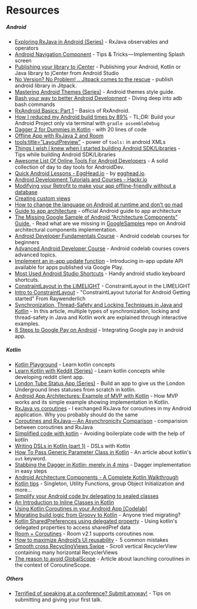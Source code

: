 # Resources

##### Android
- [Exploring RxJava in Android (Series)](https://proandroiddev.com/exploring-rxjava-in-android-e52ed7ef32e2) - RxJava observables and operators
- [Android Navigation Component](https://proandroiddev.com/android-navigation-component-tips-tricks-implementing-splash-screen-f0f5ce046a09) - Tips & Tricks — Implementing Splash screen
- [Publishing your library to jCenter](https://android.jlelse.eu/publishing-your-android-kotlin-or-java-library-to-jcenter-from-android-studio-1b24977fe450) - Publishing your Android, Kotlin or Java library to jCenter from Android Studio
- [No Version? No Problem! .. Jitpack comes to the rescue](https://proandroiddev.com/no-version-no-problem-jitpack-comes-to-the-rescue-d8754b335c34) - publish android library in Jitpack.
- [Mastering Android Themes (Series)](https://medium.com/mindorks/mastering-android-themes-chapter-1-4aadfa750ca7) - Android themes style guide.
- [Bash your way to better Android Development](https://jonfhancock.com/bash-your-way-to-better-android-development-1169bc3e0424) - Diving deep into adb bash commands
- [RxAndroid Basics: Part 1](https://medium.com/@kurtisnusbaum/rxandroid-basics-part-1-c0d5edcf6850) - Basics of RxAndroid.
- [How I reduced my Android build times by 89%](https://android.jlelse.eu/how-i-reduced-my-android-build-times-by-89-4242e51ce946) - TL;DR: Build your Android Project only via terminal with `gradle assembleDebug`
- [Dagger 2 for Dummies in Kotlin](https://medium.com/@elye.project/dagger-2-for-dummies-in-kotlin-with-one-page-simple-code-project-618a5f9f2fe8) - with 20 lines of code
- [Offline App with RxJava 2 and Room](https://medium.com/@iammert/offline-app-with-rxjava-2-and-room-ccd0b5c18101)
- [tools:title=”LayoutPreview”](https://proandroiddev.com/android-studio-layout-preview-b7b229741ec1) - power of `tools:` in android XMLs
- [Things I wish I knew when I started building Android SDK/Libraries](https://android.jlelse.eu/things-i-wish-i-knew-when-i-started-building-android-sdk-libraries-dba1a524d619) - Tips while building Android SDK/Libraries
- [Awesome List Of Online Tools For Android Developers](https://proandroiddev.com/awesome-list-of-online-tools-for-android-developers-f40af8f46299) - A solid collection of day to day tools for AndroidDev.
- [Quick Android Lessons - EggHead.io](https://egghead.io/browse/platforms/android) - by [egghead.io](https://egghead.io/).
- [Android Development Tutorials and Courses - Hackr.io](https://hackr.io/tutorials/learn-android-development)
- [Modifying your Retrofit to make your app offline-friendly without a database](https://medium.com/mindorks/caching-with-retrofit-store-responses-offline-71439ed32fda)
- [Creating custom views](https://code.tutsplus.com/tutorials/android-sdk-creating-custom-views--mobile-14548)
- [How to change the language on Android at runtime and don’t go mad](https://proandroiddev.com/change-language-programmatically-at-runtime-on-android-5e6bc15c758)
- [Guide to app architecture](https://developer.android.com/jetpack/docs/guide) - official Android guide to app architecture
- [The Missing Google Sample of Android “Architecture Components” Guide.](https://proandroiddev.com/the-missing-google-sample-of-android-architecture-components-guide-c7d6e7306b8f) - Read what are we missing in [GoogleSamples](https://github.com/googlesamples/android-architecture-components) repo on Android architectural components implementation.
- [Android Developer Fundamentals Course](https://codelabs.developers.google.com/android-training/) - Android codelab courses for beginners
- [Advanced Android Developer Course](https://codelabs.developers.google.com/advanced-android-training/) - Android codelab courses covers advanced topics.
- [Implement an in-app update function](https://medium.com/grandcentrix/implement-an-in-app-updater-1f50fbc38416) - Introducing in-app update API available for apps published via Google Play.
- [Most Used Android Studio Shortcuts](https://medium.com/@taylorcase19/my-most-used-android-studio-shortcuts-e3f588e21075) - Handy android studio keyboard shortcuts. 
- [ConstraintLayout in the LIMELIGHT](https://android.jlelse.eu/constraintlayout-in-the-limelight-6c22b54d9726) - ConstraintLayout in the LIMELIGHT
- [Intro to ConstraintLayout](https://www.raywenderlich.com/9193-constraintlayout-tutorial-for-android-getting-started) - "ConstraintLayout tutorial for Android Getting started" From Raywenderlich  
- [Synchronization, Thread-Safety and Locking Techniques in Java and Kotlin](https://proandroiddev.com/synchronization-and-thread-safety-techniques-in-java-and-kotlin-f63506370e6d) - In this article, multiple types of synchronization, locking and thread-safety in Java and Kotlin work are explained through interactive examples. 
- [8 Steps to Google Pay on Android](https://medium.com/google-developer-experts/8-steps-to-google-pay-on-android-9fb899bfbfcb) - Integrating Google pay in android app.

##### Kotlin
- [Kotlin Playground](https://medium.com/@jcmsalves/kotlin-playground-aab8be8ac432) - Learn kotlin concepts
- [Learn Kotlin with Keddit (Series)](https://android.jlelse.eu/learn-kotlin-while-developing-an-android-app-introduction-567e21ff9664) - Learn kotlin concepts while developing reddit client app.
- [London Tube Status App (Series)](https://proandroiddev.com/london-tube-status-app-setting-up-d96149d0504b) - Build an app to give us the London Underground lines statuses from scratch in kotlin.
- [Android App Architectures: Example of MVP with Kotlin](https://hackernoon.com/https-medium-com-rohitss-android-app-architectures-mvp-with-kotlin-f255b236010a) - How MVP works and its simple example showing implementation in Kotlin.
- [RxJava vs coroutines](https://proandroiddev.com/i-exchanged-rxjava-for-coroutines-in-my-android-application-why-you-probably-should-do-the-same-5526dfb38d0e) - I exchanged RxJava for coroutines in my Android application. Why you probably should do the same
- [Coroutines and RxJava — An Asynchronicity Comparison](https://medium.com/capital-one-developers/coroutines-and-rxjava-an-asynchronicity-comparison-part-1-asynchronous-programming-e726a925342a) - comparision between coroutines and RxJava
- [Simplified code with kotlin](https://android.jlelse.eu/simplified-code-with-kotlin-cda9915c9fb9) - Avoiding boilerplate code with the help of kotlin
- [Writing DSLs in Kotlin (part 1)](https://proandroiddev.com/writing-dsls-in-kotlin-part-1-7f5d2193f277) - DSLs with Kotlin
- [How To Pass Generic Parameter Class in Kotlin](https://ariefbayu.xyz/how-to-pass-generic-parameter-class-in-kotlin-62e5d5a8840f) - An article about kotlin's `out` keyword.
- [Stabbing the Dagger in Kotlin; merely in 4 mins](https://medium.com/simform-engineering/stabbing-the-dagger-in-kotlin-merely-in-4-mins-977dba02fade) - Dagger implementation in easy steps
- [Android Architecture Components - A Complete Kotlin Walkthrough](https://android.jlelse.eu/android-architecture-components-a-complete-kotlin-walkthrough-d59145a14bef)
- [Kotlin tips](https://medium.com/default-to-open/kotlin-tips-singleton-utility-functions-group-object-initialization-and-more-27cdd6f63a41) - Singleton, Utility Functions, group Object Initialization and more…
- [Simplify your Android code by delegating to sealed classes](https://medium.com/halcyon-mobile/simplify-your-android-code-by-delegating-to-sealed-classes-99304c509321)
- [An Introduction to Inline Classes in Kotlin](https://typealias.com/guides/introduction-to-inline-classes/)
- [Using Kotlin Coroutines in your Android App [Codelab]](https://codelabs.developers.google.com/codelabs/kotlin-coroutines/)
- [Migrating build logic from Groovy to Kotlin](https://guides.gradle.org/migrating-build-logic-from-groovy-to-kotlin/) - Anyone tried migrating?
- [Kotlin SharedPreferences using delegated property](https://trivedihardik.wordpress.com/2017/08/01/kotlin-sharedpreferences-using-delegated-property/) - Using kotlin's delegated properties to access sharedPref data
- [Room + Coroutines](https://medium.com/androiddevelopers/room-coroutines-422b786dc4c5?linkId=63267803) - Room v2.1 supports coroutines now.
- [How to maximize Android’s UI reusability](https://proandroiddev.com/how-to-maximize-androids-ui-reusability-5-common-mistakes-cb2571216a9f) -  5 common mistakes
- [Smooth cross RecyclingViews Swipe](https://medium.com/@elye.project/smooth-cross-recyclingviews-swipe-cc2810e13e0a?sk=eee448ba230f0a764512f0142f8674e1) - Scroll vertical RecyclerView containing many horizontal RecyclerViews 
- [The reason to avoid GlobalScope](https://medium.com/@elizarov/the-reason-to-avoid-globalscope-835337445abc) - Article about launching coroutines in the context of CoroutineScope.

##### Others
- [Terrified of speaking at a conference? Submit anyway!](https://hackernoon.com/terrified-of-speaking-at-a-conference-submit-anyway-41dfc8deae86) - Tips on submitting and giving your first talk.

